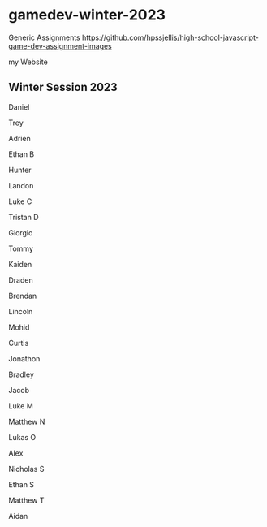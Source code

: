 # gamedev-winter-2023


Generic Assignments https://github.com/hpssjellis/high-school-javascript-game-dev-assignment-images


my Website   



## Winter Session 2023

Daniel



Trey



Adrien


Ethan B



Hunter



Landon


Luke C


Tristan D


Giorgio


Tommy



Kaiden



Draden



Brendan



Lincoln



Mohid


Curtis


Jonathon


Bradley


Jacob


Luke  M


Matthew  N



Lukas  O



Alex


Nicholas  S



Ethan  S



Matthew  T


Aidan

